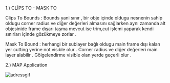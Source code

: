 
1.) CLİPS TO - MASK TO

Clips To Bounds : Bounds yani sınır , bir obje içinde oldugu nesnenin sahip oldugu corner radius ve diğer değerleri almasını sağlarken aynı zamanda 
alt objesinide frame dışarı taşma mevcut ise trim,cut işlemi yaparak kendi sınırları içinde gözükmeye zorlar .

Mask To Bound  : herhangi bir sublayer bağlı oldugu main frame dışı kalan yer cutting yerine not visible olur  . Corner radius ve diğer değerleri main layer alabilir .
Gölgelendirme visible olan yerde geçerli olur .


2.) MAP Application 


![adressgif](https://user-images.githubusercontent.com/97310060/155685781-b5223cf9-52e0-4c2d-a060-cdadd68c62d0.gif)
